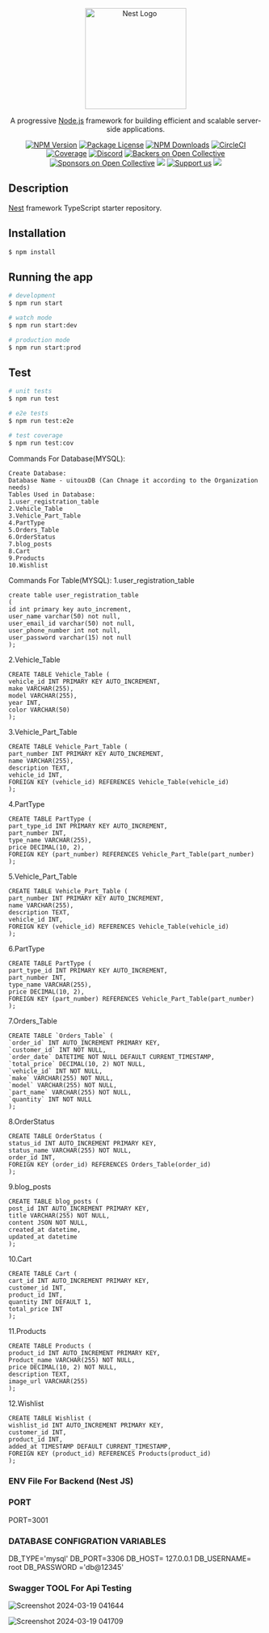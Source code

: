 <p align="center">
  <a href="http://nestjs.com/" target="blank"><img src="https://nestjs.com/img/logo-small.svg" width="200" alt="Nest Logo" /></a>
</p>

[circleci-image]: https://img.shields.io/circleci/build/github/nestjs/nest/master?token=abc123def456
[circleci-url]: https://circleci.com/gh/nestjs/nest

  <p align="center">A progressive <a href="http://nodejs.org" target="_blank">Node.js</a> framework for building efficient and scalable server-side applications.</p>
    <p align="center">
<a href="https://www.npmjs.com/~nestjscore" target="_blank"><img src="https://img.shields.io/npm/v/@nestjs/core.svg" alt="NPM Version" /></a>
<a href="https://www.npmjs.com/~nestjscore" target="_blank"><img src="https://img.shields.io/npm/l/@nestjs/core.svg" alt="Package License" /></a>
<a href="https://www.npmjs.com/~nestjscore" target="_blank"><img src="https://img.shields.io/npm/dm/@nestjs/common.svg" alt="NPM Downloads" /></a>
<a href="https://circleci.com/gh/nestjs/nest" target="_blank"><img src="https://img.shields.io/circleci/build/github/nestjs/nest/master" alt="CircleCI" /></a>
<a href="https://coveralls.io/github/nestjs/nest?branch=master" target="_blank"><img src="https://coveralls.io/repos/github/nestjs/nest/badge.svg?branch=master#9" alt="Coverage" /></a>
<a href="https://discord.gg/G7Qnnhy" target="_blank"><img src="https://img.shields.io/badge/discord-online-brightgreen.svg" alt="Discord"/></a>
<a href="https://opencollective.com/nest#backer" target="_blank"><img src="https://opencollective.com/nest/backers/badge.svg" alt="Backers on Open Collective" /></a>
<a href="https://opencollective.com/nest#sponsor" target="_blank"><img src="https://opencollective.com/nest/sponsors/badge.svg" alt="Sponsors on Open Collective" /></a>
  <a href="https://paypal.me/kamilmysliwiec" target="_blank"><img src="https://img.shields.io/badge/Donate-PayPal-ff3f59.svg"/></a>
    <a href="https://opencollective.com/nest#sponsor"  target="_blank"><img src="https://img.shields.io/badge/Support%20us-Open%20Collective-41B883.svg" alt="Support us"></a>
  <a href="https://twitter.com/nestframework" target="_blank"><img src="https://img.shields.io/twitter/follow/nestframework.svg?style=social&label=Follow"></a>
</p>
  <!--[![Backers on Open Collective](https://opencollective.com/nest/backers/badge.svg)](https://opencollective.com/nest#backer)
  [![Sponsors on Open Collective](https://opencollective.com/nest/sponsors/badge.svg)](https://opencollective.com/nest#sponsor)-->

## Description

[Nest](https://github.com/nestjs/nest) framework TypeScript starter repository.

## Installation

```bash
$ npm install
```

## Running the app

```bash
# development
$ npm run start

# watch mode
$ npm run start:dev

# production mode
$ npm run start:prod
```

## Test

```bash
# unit tests
$ npm run test

# e2e tests
$ npm run test:e2e

# test coverage
$ npm run test:cov
```

Commands For Database(MYSQL):
```
Create Database:
Database Name - uitouxDB (Can Chnage it according to the Organization needs)
Tables Used in Database:
1.user_registration_table
2.Vehicle_Table
3.Vehicle_Part_Table
4.PartType
5.Orders_Table
6.OrderStatus
7.blog_posts
8.Cart
9.Products
10.Wishlist
```

Commands For Table(MYSQL):
1.user_registration_table
```
create table user_registration_table 
(
id int primary key auto_increment,
user_name varchar(50) not null,
user_email_id varchar(50) not null,
user_phone_number int not null,
user_password varchar(15) not null
);
```
2.Vehicle_Table
```
CREATE TABLE Vehicle_Table (
vehicle_id INT PRIMARY KEY AUTO_INCREMENT,
make VARCHAR(255),
model VARCHAR(255),
year INT,
color VARCHAR(50)
);
```
3.Vehicle_Part_Table
```
CREATE TABLE Vehicle_Part_Table (
part_number INT PRIMARY KEY AUTO_INCREMENT,
name VARCHAR(255),
description TEXT,
vehicle_id INT,
FOREIGN KEY (vehicle_id) REFERENCES Vehicle_Table(vehicle_id)
);
```
4.PartType
```
CREATE TABLE PartType (
part_type_id INT PRIMARY KEY AUTO_INCREMENT,
part_number INT,
type_name VARCHAR(255),
price DECIMAL(10, 2),
FOREIGN KEY (part_number) REFERENCES Vehicle_Part_Table(part_number)
);
```
5.Vehicle_Part_Table
```
CREATE TABLE Vehicle_Part_Table (
part_number INT PRIMARY KEY AUTO_INCREMENT,
name VARCHAR(255),
description TEXT,
vehicle_id INT,
FOREIGN KEY (vehicle_id) REFERENCES Vehicle_Table(vehicle_id)
);
```
6.PartType
```
CREATE TABLE PartType (
part_type_id INT PRIMARY KEY AUTO_INCREMENT,
part_number INT,
type_name VARCHAR(255),
price DECIMAL(10, 2),
FOREIGN KEY (part_number) REFERENCES Vehicle_Part_Table(part_number)
);
```
7.Orders_Table
```
CREATE TABLE `Orders_Table` (
`order_id` INT AUTO_INCREMENT PRIMARY KEY,
`customer_id` INT NOT NULL,
`order_date` DATETIME NOT NULL DEFAULT CURRENT_TIMESTAMP,
`total_price` DECIMAL(10, 2) NOT NULL,
`vehicle_id` INT NOT NULL,
`make` VARCHAR(255) NOT NULL,
`model` VARCHAR(255) NOT NULL,
`part_name` VARCHAR(255) NOT NULL,
`quantity` INT NOT NULL
);
```
8.OrderStatus
```
CREATE TABLE OrderStatus (
status_id INT AUTO_INCREMENT PRIMARY KEY,
status_name VARCHAR(255) NOT NULL,
order_id INT,
FOREIGN KEY (order_id) REFERENCES Orders_Table(order_id)
);
```
9.blog_posts
```
CREATE TABLE blog_posts (
post_id INT AUTO_INCREMENT PRIMARY KEY,
title VARCHAR(255) NOT NULL,
content JSON NOT NULL,
created_at datetime,
updated_at datetime
);
```
10.Cart
```
CREATE TABLE Cart (
cart_id INT AUTO_INCREMENT PRIMARY KEY,
customer_id INT,
product_id INT,
quantity INT DEFAULT 1,
total_price INT 
);
```
11.Products
```
CREATE TABLE Products (
product_id INT AUTO_INCREMENT PRIMARY KEY,
Product_name VARCHAR(255) NOT NULL,
price DECIMAL(10, 2) NOT NULL,
description TEXT,
image_url VARCHAR(255)
);
```
12.Wishlist
```
CREATE TABLE Wishlist (
wishlist_id INT AUTO_INCREMENT PRIMARY KEY,
customer_id INT,
product_id INT,
added_at TIMESTAMP DEFAULT CURRENT_TIMESTAMP,
FOREIGN KEY (product_id) REFERENCES Products(product_id)
);
```

### ENV File For Backend (Nest JS)
### PORT
PORT=3001

### DATABASE CONFIGRATION VARIABLES
DB_TYPE='mysql'
DB_PORT=3306
DB_HOST= 127.0.0.1
DB_USERNAME= root
DB_PASSWORD ='db@12345'

### Swagger TOOL For Api Testing
![Screenshot 2024-03-19 041644](https://github.com/Baskarrajcodeflow/UITOUX-BACKEND-REST-API/assets/149696470/2d829d40-5ffb-4a27-a910-5be590f41fa3)

![Screenshot 2024-03-19 041709](https://github.com/Baskarrajcodeflow/UITOUX-BACKEND-REST-API/assets/149696470/97268ef8-873e-4ded-b745-170b61c448e5)
